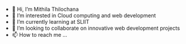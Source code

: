- 👋 Hi, I’m Mithila Thilochana
- 👀 I’m interested in Cloud computing and web development
- 🌱 I’m currently learning at SLIIT
- 💞️ I’m looking to collaborate on innovative web development projects
- 📫 How to reach me ...

<!---
It22899224J/It22899224J is a ✨ special ✨ repository because its `README.md` (this file) appears on your GitHub profile.
You can click the Preview link to take a look at your changes.
--->
